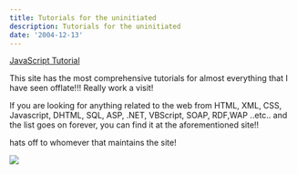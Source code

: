 ```yaml
---
title: Tutorials for the uninitiated
description: Tutorials for the uninitiated
date: '2004-12-13'
---
```


[JavaScript Tutorial][0]

This site has the most comprehensive tutorials for almost everything that I have seen offlate!!! Really work a visit!

If you are looking for anything related to the web from HTML, XML, CSS, Javascript, DHTML, SQL, ASP, .NET, VBScript, SOAP, RDF,WAP ..etc.. and the list goes on forever, you can find it at the aforementioned site!!

hats off to whomever that maintains the site!

![](/images/7854873-110293234690967056?l=shvelmur.blogspot.com)


[0]: http://www.w3schools.com/js/default.asp